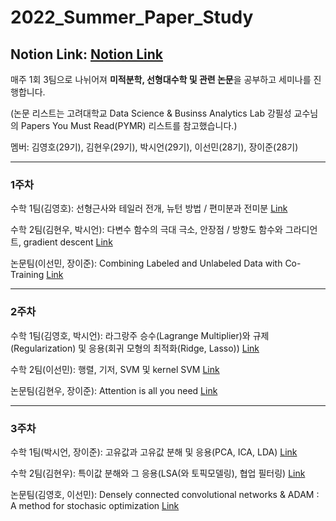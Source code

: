 # 2022_Summer_Paper_Study
Notion Link: [Notion Link](https://flax-relative-743.notion.site/e17e3494e13c4090afefa7d6ca98d3bb?v=cc932f82387c430c9200bedcb82046e1)
---

매주 1회 3팀으로 나뉘어져 **미적분학, 선형대수학 및 관련 논문**을 공부하고 세미나를 진행합니다.

(논문 리스트는 고려대학교 Data Science & Businss Analytics Lab 강필성 교수님의 Papers You Must Read(PYMR) 리스트를 참고했습니다.)

멤버: 김영호(29기), 김현우(29기), 박시언(29기), 이선민(28기), 장이준(28기)

---

### 1주차
수학 1팀(김영호): 선형근사와 테일러 전개, 뉴턴 방법 / 편미분과 전미분 [Link](https://flax-relative-743.notion.site/1-f07260b39c914ac3bafcec45a31cb2fd)

수학 2팀(김현우, 박시언): 다변수 함수의 극대 극소, 안장점 / 방향도 함수와 그라디언트, gradient descent [Link](https://flax-relative-743.notion.site/2-ad895aae898346f49e1afeeab8d71280)

논문팀(이선민, 장이준): Combining Labeled and Unlabeled Data with Co-Training [Link](https://flax-relative-743.notion.site/1-0d06f9af1b73405ca95ce1a720f3459f)

---

### 2주차
수학 1팀(김영호, 박시언): 라그랑주 승수(Lagrange Multiplier)와 규제(Regularization) 및 응용(회귀 모형의 최적화(Ridge, Lasso)) [Link](https://flax-relative-743.notion.site/1-f07260b39c914ac3bafcec45a31cb2fd)

수학 2팀(이선민): 행렬, 기저, SVM 및 kernel SVM [Link](https://flax-relative-743.notion.site/2-68e7f8eca13d4b91af2c0c07a0824366)

논문팀(김현우, 장이준): Attention is all you need [Link](https://flax-relative-743.notion.site/2-1ea98da2d2af4238912407cd320e0209)

---

### 3주차
수학 1팀(박시언, 장이준): 고유값과 고유값 분해 및 응용(PCA, ICA, LDA) [Link](https://flax-relative-743.notion.site/1-f07260b39c914ac3bafcec45a31cb2fd)

수학 2팀(김현우): 특이값 분해와 그 응용(LSA(와 토픽모델링), 협업 필터링) [Link](https://flax-relative-743.notion.site/2-7bcac016d8004a8db529d4ad311f6f17)

논문팀(김영호, 이선민): Densely connected convolutional networks & ADAM : A method for stochasic optimization [Link](https://flax-relative-743.notion.site/3-7cf7e1c8a31d4b568966fe29b486d716)
